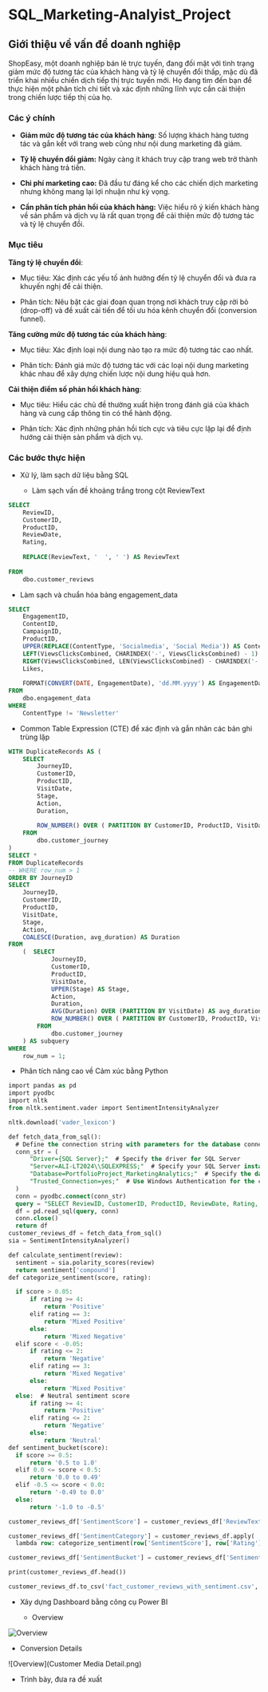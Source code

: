 # SQL_Marketing-Analyist_Project

## Giới thiệu về vấn đề doanh nghiệp

ShopEasy, một doanh nghiệp bán lẻ trực tuyến, đang đối mặt với tình trạng giảm mức độ tương tác của khách hàng và tỷ lệ chuyển đổi thấp, mặc dù đã triển khai nhiều chiến dịch tiếp thị trực tuyến mới. Họ đang tìm đến bạn để thực hiện một phân tích chi tiết và xác định những lĩnh vực cần cải thiện trong chiến lược tiếp thị của họ.

### Các ý chính 

+ **Giảm mức độ tương tác của khách hàng**: Số lượng khách hàng tương tác và gắn kết với trang web cũng như nội dung marketing đã giảm.

+ **Tỷ lệ chuyển đổi giảm:** Ngày càng ít khách truy cập trang web trở thành khách hàng trả tiền.

+ **Chi phí marketing cao:** Đã đầu tư đáng kể cho các chiến dịch marketing nhưng không mang lại lợi nhuận như kỳ vọng.

+ **Cần phân tích phản hồi của khách hàng:** Việc hiểu rõ ý kiến khách hàng về sản phẩm và dịch vụ là rất quan trọng để cải thiện mức độ tương tác và tỷ lệ chuyển đổi.

### Mục tiêu 

**Tăng tỷ lệ chuyển đổi**:

 + Mục tiêu: Xác định các yếu tố ảnh hưởng đến tỷ lệ chuyển đổi và đưa ra khuyến nghị để cải thiện.

 + Phân tích: Nêu bật các giai đoạn quan trọng nơi khách truy cập rời bỏ (drop-off) và đề xuất cải tiến để tối ưu hóa kênh chuyển đổi (conversion funnel).

**Tăng cường mức độ tương tác của khách hàng**:

 + Mục tiêu: Xác định loại nội dung nào tạo ra mức độ tương tác cao nhất.

 + Phân tích: Đánh giá mức độ tương tác với các loại nội dung marketing khác nhau để xây dựng chiến lược nội dung hiệu quả hơn.

**Cải thiện điểm số phản hồi khách hàng**:

 + Mục tiêu: Hiểu các chủ đề thường xuất hiện trong đánh giá của khách hàng và cung cấp thông tin có thể hành động.

 + Phân tích: Xác định những phản hồi tích cực và tiêu cực lặp lại để định hướng cải thiện sản phẩm và dịch vụ.

### Các bước thực hiện 

 + Xử lý, làm sạch dữ liệu bằng SQL
   
   + Làm sạch vấn đề khoảng trắng trong cột ReviewText

```sql
SELECT 
    ReviewID,   
    CustomerID, 
    ProductID,  
    ReviewDate, 
    Rating,     
   
    REPLACE(ReviewText, '  ', ' ') AS ReviewText
   
FROM 
    dbo.customer_reviews
```
   + Làm sạch và chuẩn hóa bảng engagement_data
   
```sql
SELECT 
    EngagementID,  
    ContentID,  
	CampaignID,  
    ProductID, 
    UPPER(REPLACE(ContentType, 'Socialmedia', 'Social Media')) AS ContentType,  
    LEFT(ViewsClicksCombined, CHARINDEX('-', ViewsClicksCombined) - 1) AS Views,  
    RIGHT(ViewsClicksCombined, LEN(ViewsClicksCombined) - CHARINDEX('-', ViewsClicksCombined)) AS Clicks,  
    Likes,  
    
    FORMAT(CONVERT(DATE, EngagementDate), 'dd.MM.yyyy') AS EngagementDate  
FROM 
    dbo.engagement_data  
WHERE 
    ContentType != 'Newsletter'
```
  + Common Table Expression (CTE) để xác định và gắn nhãn các bản ghi trùng lặp
```sql
WITH DuplicateRecords AS (
    SELECT 
        JourneyID,  
        CustomerID,  
        ProductID,  
        VisitDate,  
        Stage,  
        Action,  
        Duration,  
        
        ROW_NUMBER() OVER ( PARTITION BY CustomerID, ProductID, VisitDate, Stage, Action,  ORDER BY JourneyID  ) AS row_num  
    FROM 
        dbo.customer_journey  
) 
SELECT *
FROM DuplicateRecords
-- WHERE row_num > 1  
ORDER BY JourneyID   
SELECT 
    JourneyID, 
    CustomerID,  
    ProductID, 
    VisitDate, 
    Stage,  
    Action, 
    COALESCE(Duration, avg_duration) AS Duration  
FROM 
    (  SELECT 
            JourneyID,  
            CustomerID, 
            ProductID,  
            VisitDate,  
            UPPER(Stage) AS Stage,  
            Action,
            Duration,  
            AVG(Duration) OVER (PARTITION BY VisitDate) AS avg_duration,  
            ROW_NUMBER() OVER ( PARTITION BY CustomerID, ProductID, VisitDate, UPPER(Stage), Action ORDER BY JourneyID  ) AS row_num  
        FROM 
            dbo.customer_journey  
    ) AS subquery  
WHERE 
    row_num = 1;  
```
 + Phân tích nâng cao về Cảm xúc bằng Python
  ```sql
import pandas as pd
import pyodbc
import nltk
from nltk.sentiment.vader import SentimentIntensityAnalyzer

nltk.download('vader_lexicon')

def fetch_data_from_sql():
    # Define the connection string with parameters for the database connection
    conn_str = (
        "Driver={SQL Server};"  # Specify the driver for SQL Server
        "Server=ALI-LT2024\\SQLEXPRESS;"  # Specify your SQL Server instance
        "Database=PortfolioProject_MarketingAnalytics;"  # Specify the database name
        "Trusted_Connection=yes;"  # Use Windows Authentication for the connection
    )
    conn = pyodbc.connect(conn_str)
    query = "SELECT ReviewID, CustomerID, ProductID, ReviewDate, Rating, ReviewText FROM fact_customer_reviews"
    df = pd.read_sql(query, conn)
    conn.close()
    return df
customer_reviews_df = fetch_data_from_sql()
sia = SentimentIntensityAnalyzer()

def calculate_sentiment(review):
    sentiment = sia.polarity_scores(review)
    return sentiment['compound']
def categorize_sentiment(score, rating):

    if score > 0.05:  
        if rating >= 4:
            return 'Positive'  
        elif rating == 3:
            return 'Mixed Positive'  
        else:
            return 'Mixed Negative' 
    elif score < -0.05:  
        if rating <= 2:
            return 'Negative'  
        elif rating == 3:
            return 'Mixed Negative'  
        else:
            return 'Mixed Positive'  
    else:  # Neutral sentiment score
        if rating >= 4:
            return 'Positive'  
        elif rating <= 2:
            return 'Negative'  
        else:
            return 'Neutral' 
def sentiment_bucket(score):
    if score >= 0.5:
        return '0.5 to 1.0'  
    elif 0.0 <= score < 0.5:
        return '0.0 to 0.49'  
    elif -0.5 <= score < 0.0:
        return '-0.49 to 0.0'  
    else:
        return '-1.0 to -0.5'  

customer_reviews_df['SentimentScore'] = customer_reviews_df['ReviewText'].apply(calculate_sentiment)

customer_reviews_df['SentimentCategory'] = customer_reviews_df.apply(
    lambda row: categorize_sentiment(row['SentimentScore'], row['Rating']), axis=1)

customer_reviews_df['SentimentBucket'] = customer_reviews_df['SentimentScore'].apply(sentiment_bucket)

print(customer_reviews_df.head())

customer_reviews_df.to_csv('fact_customer_reviews_with_sentiment.csv', index=False)
```

 + Xây dựng Dashboard bằng công cụ Power BI

   + Overview

![Overview](Overviews.png)

   + Conversion Details
     
![Overview](Customer Media Detail.png)

 + Trình bày, đưa ra đề xuất 

















